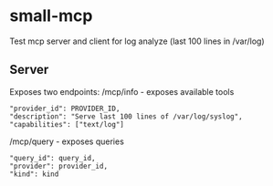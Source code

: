# small-mcp

Test mcp server and client for log analyze (last 100 lines in /var/log)

## Server
Exposes two endpoints:
/mcp/info - exposes available tools
```info
"provider_id": PROVIDER_ID,
"description": "Serve last 100 lines of /var/log/syslog",
"capabilities": ["text/log"]
```
/mcp/query - exposes queries
```payload
"query_id": query_id,
"provider": provider_id,
"kind": kind
```
